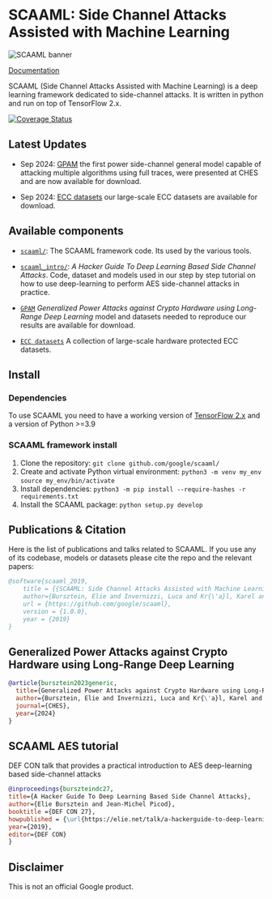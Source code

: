 # SCAAML: Side Channel Attacks Assisted with Machine Learning

![SCAAML banner](https://storage.googleapis.com/scaaml-public/visuals/scaaml-banner.png)

[Documentation](https://google.github.io/scaaml/)

SCAAML (Side Channel Attacks Assisted with Machine Learning) is a deep learning
framework dedicated to side-channel attacks. It is written in python and run on
top of TensorFlow 2.x.

[![Coverage Status](https://coveralls.io/repos/github/google/scaaml/badge.svg?branch=main)](https://coveralls.io/github/google/scaaml?branch=main)

## Latest Updates

-   Sep 2024: [GPAM](https://github.com/google/scaaml/tree/main/papers/2024/GPAM)
    the first power side-channel general model capable of attacking multiple
    algorithms using full traces, were presented at CHES and are now available for
    download.

-   Sep 2024: [ECC datasets](https://github.com/google/scaaml/tree/main/papers/datasets/ECC/GPAM)
    our large-scale ECC datasets are available for download.

## Available components

-   [`scaaml/`](https://github.com/google/scaaml/tree/master/scaaml/): The
    SCAAML framework code. Its used by the various tools.

-   [`scaaml_intro/`](https://github.com/google/scaaml/tree/master/scaaml_intro):
    *A Hacker Guide To Deep Learning Based Side Channel Attacks*.  Code, dataset
    and models used in our step by step tutorial on how to use deep-learning to
    perform AES side-channel attacks in practice.

-   [`GPAM`](https://github.com/google/scaaml/tree/main/papers/2024/GPAM)
    *Generalized Power Attacks against Crypto Hardware using Long-Range Deep
    Learning* model and datasets needed to reproduce our results are available
    for download.

-   [`ECC datasets`](https://github.com/google/scaaml/tree/main/papers/datasets/ECC/GPAM)
    A collection of large-scale hardware protected ECC datasets.

## Install

### Dependencies

To use SCAAML you need to have a working version of [TensorFlow
2.x](https://www.tensorflow.org/install) and a version of Python >=3.9

### SCAAML framework install

1.  Clone the repository: `git clone github.com/google/scaaml/`
2.  Create and activate Python virtual environment:
       `python3 -m venv my_env`
       `source my_env/bin/activate`
3.  Install dependencies: `python3 -m pip install --require-hashes -r
    requirements.txt`
4.  Install the SCAAML package: `python setup.py develop`

## Publications & Citation

Here is the list of publications and talks related to SCAAML. If you use any of
its codebase, models or datasets please cite the repo and the relevant papers:

```bibtex
@software{scaaml_2019,
    title = {{SCAAML: Side Channel Attacks Assisted with Machine Learning}},
    author={Bursztein, Elie and Invernizzi, Luca and Kr{\'a}l, Karel and Picod, Jean-Michel},
    url = {https://github.com/google/scaaml},
    version = {1.0.0},
    year = {2019}
}
```

## Generalized Power Attacks against Crypto Hardware using Long-Range Deep Learning

```bibtex
@article{bursztein2023generic,
  title={Generalized Power Attacks against Crypto Hardware using Long-Range Deep Learning},
  author={Bursztein, Elie and Invernizzi, Luca and Kr{\'a}l, Karel and Moghimi, Daniel and Picod, Jean-Michel and Zhang, Marina},
  journal={CHES},
  year={2024}
}
```

## SCAAML AES tutorial

DEF CON talk that provides a practical introduction to AES deep-learning based
side-channel attacks

```bibtex
@inproceedings{burszteindc27,
title={A Hacker Guide To Deep Learning Based Side Channel Attacks},
author={Elie Bursztein and Jean-Michel Picod},
booktitle ={DEF CON 27},
howpublished = {\url{https://elie.net/talk/a-hackerguide-to-deep-learning-based-side-channel-attacks/}}
year={2019},
editor={DEF CON}
}
```

## Disclaimer

This is not an official Google product.
